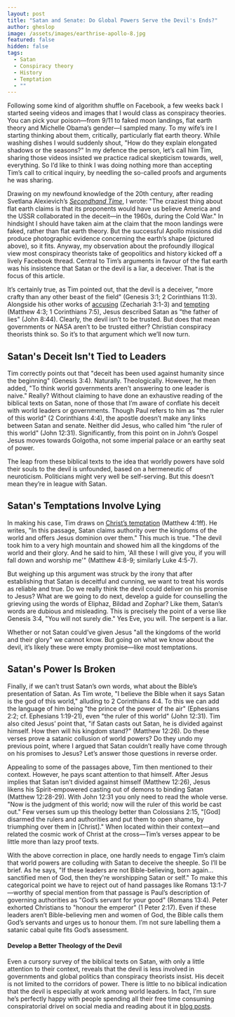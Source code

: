 ```yaml
---
layout: post
title: "Satan and Senate: Do Global Powers Serve the Devil's Ends?"
author: gheslop
image: /assets/images/earthrise-apollo-8.jpg
featured: false
hidden: false
tags:
  - Satan
  - Conspiracy theory
  - History
  - Temptation
  - ""
---
```

Following some kind of algorithm shuffle on Facebook, a few weeks back I started seeing videos and images that I would class as conspiracy theories. You can pick your poison—from 9/11 to faked moon landings, flat earth theory and Michelle Obama’s gender—I sampled many. To my wife’s ire I starting thinking about them, critically, particularly flat earth theory. While washing dishes I would suddenly shout, "How do they explain elongated shadows or the seasons?" In my defence the person, let’s call him Tim, sharing those videos insisted we practice radical skepticism towards, well, everything. So I’d like to think I was doing nothing more than accepting Tim’s call to critical inquiry, by needling the so-called proofs and arguments he was sharing.

Drawing on my newfound knowledge of the 20th century, after reading Svetlana Alexievich’s *[Secondhand Time](https://en.wikipedia.org/wiki/Secondhand_Time:_The_Last_of_the_Soviets)*, I wrote: "The craziest thing about flat earth claims is that its proponents would have us believe America and the USSR collaborated in the deceit—in the 1960s, during the Cold War." In hindsight I should have taken aim at the claim that the moon landings were faked, rather than flat earth theory. But the successful Apollo missions did produce photographic evidence concerning the earth’s shape (pictured above), so it fits. Anyway, my observation about the profoundly illogical view most conspiracy theorists take of geopolitics and history kicked off a lively Facebook thread. Central to Tim’s arguments in favour of the flat earth was his insistence that Satan or the devil is a liar, a deceiver. That is the focus of this article.

It’s certainly true, as Tim pointed out, that the devil is a deceiver, "more crafty than any other beast of the field" (Genesis 3:1; 2 Corinthians 11:3). Alongside his other works of [accusing](https://rekindle.co.za/content/2020-07-22-christus-victor-new-testament) (Zechariah 3:1-3) and [tempting](https://rekindle.co.za/content/christs-temptation-and-our-own/) (Matthew 4:3; 1 Corinthians 7:5), Jesus described Satan as "the father of lies" (John 8:44). Clearly, the devil isn’t to be trusted. But does that mean governments or NASA aren’t to be trusted either? Christian conspiracy theorists think so. So it’s to that argument which we’ll now turn.

## Satan's Deceit Isn't Tied to Leaders

Tim correctly points out that "deceit has been used against humanity since the beginning" (Genesis 3:4). Naturally. Theologically. However, he then added, "To think world governments aren't answering to one leader is naive." Really? Without claiming to have done an exhaustive reading of the biblical texts on Satan, none of those that I’m aware of conflate his deceit with world leaders or governments. Though Paul refers to him as "the ruler of this world" (2 Corinthians 4:4), the apostle doesn’t make any links between Satan and senate. Neither did Jesus, who called him "the ruler of this world" (John 12:31). Significantly, from this point on in John’s Gospel Jesus moves towards Golgotha, not some imperial palace or an earthy seat of power.

The leap from these biblical texts to the idea that worldly powers have sold their souls to the devil is unfounded, based on a hermeneutic of neuroticism. Politicians might very well be self-serving. But this doesn’t mean they’re in league with Satan.

## Satan's Temptations Involve Lying

In making his case, Tim draws on [Christ’s temptation](https://rekindle.co.za/content/matthew-the-temptation-of-christ/) (Matthew 4:1ff). He writes, "In this passage, Satan claims authority over the kingdoms of the world and offers Jesus dominion over them." This much is true. "The devil took him to a very high mountain and showed him all the kingdoms of the world and their glory. And he said to him, 'All these I will give you, if you will fall down and worship me'" (Matthew 4:8-9; similarly Luke 4:5-7).

But weighing up this argument was struck by the irony that after establishing that Satan is deceitful and cunning, we want to treat his words as reliable and true. Do we really think the devil could deliver on his promise to Jesus? What are we going to do next, develop a guide for counselling the grieving using the words of Eliphaz, Bildad and Zophar? Like them, Satan’s words are dubious and misleading. This is precisely the point of a verse like Genesis 3:4, "You will not surely die." Yes Eve, you will. The serpent is a liar.

Whether or not Satan could’ve given Jesus "all the kingdoms of the world and their glory" we cannot know. But going on what we know about the devil, it’s likely these were empty promise—like most temptations.

## Satan's Power Is Broken

Finally, if we can’t trust Satan’s own words, what about the Bible’s presentation of Satan. As Tim wrote, "I believe the Bible when it says Satan is the god of this world," alluding to 2 Corinthians 4:4. To this we can add the language of him being "the prince of the power of the air" (Ephesians 2:2; cf. Ephesians 1:19-21), even "the ruler of this world" (John 12:31). Tim also cited Jesus’ point that, "if Satan casts out Satan, he is divided against himself. How then will his kingdom stand?" (Matthew 12:26). Do these verses prove a satanic collusion of world powers? Do they undo my previous point, where I argued that Satan couldn’t really have come through on his promises to Jesus? Let’s answer those questions in reverse order.

Appealing to some of the passages above, Tim then mentioned to their context. However, he pays scant attention to that himself. After Jesus implies that Satan isn’t divided against himself (Matthew 12:26), Jesus likens his Spirit-empowered casting out of demons to binding Satan (Matthew 12:28-29). With John 12:31 you only need to read the whole verse. "Now is the judgment of this world; now will the ruler of this world be cast out." Few verses sum up this theology better than Colossians 2:15, "\[God] disarmed the rulers and authorities and put them to open shame, by triumphing over them in \[Christ]." When located within their context—and related the cosmic work of Christ at the cross—Tim’s verses appear to be little more than lazy proof texts.

With the above correction in place, one hardly needs to engage Tim’s claim that world powers are colluding with Satan to deceive the sheeple. So I’ll be brief. As he says, "If these leaders are not Bible-believing, born again…sanctified men of God, then they're worshipping Satan or self." To make this categorical point we have to reject out of hand passages like Romans 13:1-7—worthy of special mention from that passage is Paul’s description of governing authorities as "God’s servant for your good" (Romans 13:4). Peter exhorted Christians to "honour the emperor" (1 Peter 2:17). Even if these leaders aren’t Bible-believing men and women of God, the Bible calls them God’s servants and urges us to honour them. I’m not sure labelling them a satanic cabal quite fits God’s assessment.

#### Develop a Better Theology of the Devil

Even a cursory survey of the biblical texts on Satan, with only a little attention to their context, reveals that the devil is less involved in governments and global politics than conspiracy theorists insist. His deceit is not limited to the corridors of power. There is little to no biblical indication that the devil is especially at work among world leaders. In fact, I’m sure he’s perfectly happy with people spending all their free time consuming conspiratorial drivel on social media and reading about it in [blog posts](https://rekindle.co.za/content/2025-07-11-second-world-war-satire-conspiracy-theory).